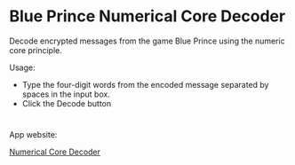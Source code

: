 # Blue Prince Numerical Core Decoder
Decode encrypted messages from the game Blue Prince using the numeric core principle.

Usage:
- Type the four-digit words from the encoded message separated by spaces in the input box.
- Click the Decode button

#
App website:

[Numerical Core Decoder](https://numeric-cores-b3kmniqv5cqvmlstn5zuen.streamlit.app/)
